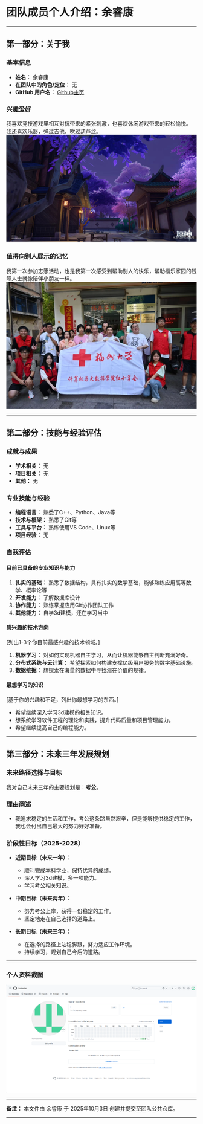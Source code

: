 # 团队成员个人介绍：余睿康

---

## 第一部分：关于我

### 基本信息
*   **姓名：** 余睿康
*   **在团队中的角色/定位：** 无
*   **GitHub 用户名：** [Github主页](https://github.com/hambertier)

### 兴趣爱好
我喜欢竞技游戏里相互对抗带来的紧张刺激，也喜欢休闲游戏带来的轻松愉悦。  
我还喜欢乐器，弹过吉他，吹过葫芦丝。  
![这是我在游戏中搭建的建筑](./image/尘歌壶.jpg)

### 值得向别人展示的记忆
我第一次参加志愿活动，也是我第一次感受到帮助别人的快乐，帮助福乐家园的残障人士就像陪伴小朋友一样。  
![参加志愿活动的合影](./image/volunteer.jpg)

---

## 第二部分：技能与经验评估

### 成就与成果
*   **学术相关：** 无
*   **项目相关：** 无
*   **其他：** 无

### 专业技能与经验
*   **编程语言：** 熟悉了C++、Python、Java等
*   **技术与框架：** 熟悉了Git等
*   **工具与平台：** 熟练使用VS Code、Linux等
*   **项目经验：** 无

### 自我评估

#### 目前已具备的专业知识与能力
1.  **扎实的基础：** 熟悉了数据结构，具有扎实的数学基础，能够熟练应用高等数学、概率论等
2.  **开发能力：** 了解数据库设计
3.  **协作能力：** 熟练掌握应用Git协作团队工作
4.  **其他能力：** 自学3d建模，还在学习当中

#### 感兴趣的技术方向
[列出1-3个你目前最感兴趣的技术领域。]
1.  **机器学习：** 对如何实现机器自主学习，从而让机器能够自主判断充满好奇。
2.  **分布式系统与云计算：** 希望探索如何构建支撑亿级用户服务的数字基础设施。
3.  **数据挖掘：** 想探索在海量的数据中寻找潜在价值的规律。

#### 最想学习的知识
[基于你的兴趣和不足，列出你最想学习的东西。]
*   希望继续深入学习3d建模的相关知识。
*   想系统学习软件工程的理论和实践，提升代码质量和项目管理能力。
*   希望继续提高自己的编程能力。

---

## 第三部分：未来三年发展规划

### 未来路径选择与目标
我对自己未来三年的主要规划是：**考公**。

### 理由阐述
* 我追求稳定的生活和工作，考公这条路虽然艰辛，但是能够提供稳定的工作，我也会付出自己最大的努力好好准备。

### 阶段性目标（2025-2028）
*   **近期目标（未来一年）：**
    *   顺利完成本科学业，保持优异的成绩。
    *   深入学习3d建模，多一项能力。
    *   学习考公相关知识。

*   **中期目标（未来两年）：**
    *   努力考公上岸，获得一份稳定的工作。
    *   坚定地走在自己选择的道路上。

*   **长期目标（未来三年）：**
    *   在选择的路径上站稳脚跟，努力适应工作环境。
    *   持续学习，规划自己今后的道路。

---

### 个人资料截图

![我的GitHub主页截图](./image/Github.png)

---
**备注：** 本文件由 余睿康 于 2025年10月3日 创建并提交至团队公共仓库。


---


